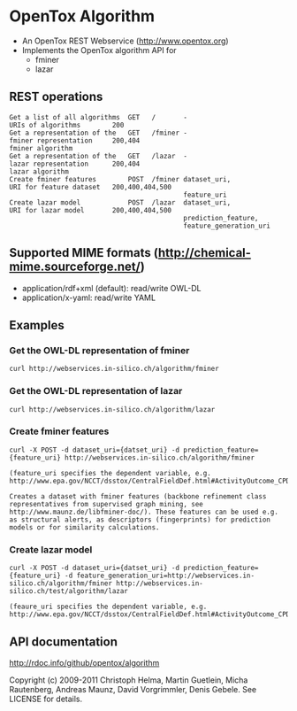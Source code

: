 OpenTox Algorithm
=================

- An OpenTox REST Webservice (http://www.opentox.org)
- Implements the OpenTox algorithm API for
    - fminer
    - lazar

REST operations
---------------

    Get a list of all algorithms  GET   /       -                       URIs of algorithms        200
    Get a representation of the   GET   /fminer -                       fminer representation     200,404
    fminer algorithm  
    Get a representation of the   GET   /lazar  -                       lazar representation      200,404
    lazar algorithm   
    Create fminer features        POST  /fminer dataset_uri,            URI for feature dataset   200,400,404,500
                                                feature_uri   
    Create lazar model            POST  /lazar  dataset_uri,            URI for lazar model       200,400,404,500
                                                prediction_feature, 
                                                feature_generation_uri  

Supported MIME formats (http://chemical-mime.sourceforge.net/)
--------------------------------------------------------------

- application/rdf+xml (default): read/write OWL-DL
- application/x-yaml: read/write YAML

Examples
--------

### Get the OWL-DL representation of fminer 

    curl http://webservices.in-silico.ch/algorithm/fminer

### Get the OWL-DL representation of lazar 

    curl http://webservices.in-silico.ch/algorithm/lazar

### Create fminer features

    curl -X POST -d dataset_uri={datset_uri} -d prediction_feature={feature_uri} http://webservices.in-silico.ch/algorithm/fminer

    (feature_uri specifies the dependent variable, e.g. http://www.epa.gov/NCCT/dsstox/CentralFieldDef.html#ActivityOutcome_CPDBAS_Hamster)

    Creates a dataset with fminer features (backbone refinement class representatives from supervised graph mining, see http://www.maunz.de/libfminer-doc/). These features can be used e.g. as structural alerts, as descriptors (fingerprints) for prediction models or for similarity calculations.

### Create lazar model

    curl -X POST -d dataset_uri={datset_uri} -d prediction_feature={feature_uri} -d feature_generation_uri=http://webservices.in-silico.ch/algorithm/fminer http://webservices.in-silico.ch/test/algorithm/lazar

    (feaure_uri specifies the dependent variable, e.g. http://www.epa.gov/NCCT/dsstox/CentralFieldDef.html#ActivityOutcome_CPDBAS_Hamster)

API documentation
-----------------

http://rdoc.info/github/opentox/algorithm

Copyright (c) 2009-2011 Christoph Helma, Martin Guetlein, Micha Rautenberg, Andreas Maunz, David Vorgrimmler, Denis Gebele. See LICENSE for details.

